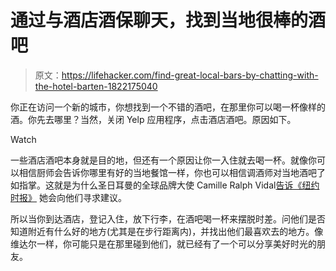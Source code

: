 # 通过与酒店酒保聊天，找到当地很棒的酒吧

> 原文：<https://lifehacker.com/find-great-local-bars-by-chatting-with-the-hotel-barten-1822175040>

你正在访问一个新的城市，你想找到一个不错的酒吧，在那里你可以喝一杯像样的酒。你先去哪里？当然，关闭 Yelp 应用程序，点击酒店酒吧。原因如下。

Watch

一些酒店酒吧本身就是目的地，但还有一个原因让你一入住就去喝一杯。就像你可以相信厨师会告诉你哪里有好的当地餐馆一样，你也可以相信调酒师对当地酒吧了如指掌。这就是为什么圣日耳曼的全球品牌大使 Camille Ralph Vidal[告诉《纽约时报》](https://www.nytimes.com/2017/12/14/travel/six-ways-to-drink-like-a-local-on-vacation.html) 她会向他们寻求建议。

所以当你到达酒店，登记入住，放下行李，在酒吧喝一杯来摆脱时差。问他们是否知道附近有什么好的地方(尤其是在步行距离内)，并找出他们最喜欢去的地方。像维达尔一样，你可能只是在那里碰到他们，就已经有了一个可以分享美好时光的朋友。
